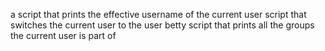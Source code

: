 a script that prints the effective username of the current user
 script that switches the current user to the user betty
script that prints all the groups the current user is part of
